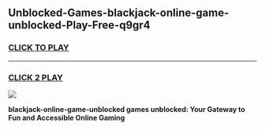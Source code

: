 
## Unblocked-Games-blackjack-online-game-unblocked-Play-Free-q9gr4
<h3>
<a href="https://premium76.site?title=blackjack-online-game-unblocked&ref=18A1">CLICK TO PLAY</a></h3>
<hr>

<h3>
<a href="https://premium76.site?title=blackjack-online-game-unblocked&ref=18A1">CLICK 2 PLAY</a>
  
</h3>

<a href="https://premium76.site?title=blackjack-online-game-unblocked&ref=18A1"><img src="https://clearcache.store/games.png"></a>


**blackjack-online-game-unblocked games unblocked: Your Gateway to Fun and Accessible Online Gaming**
